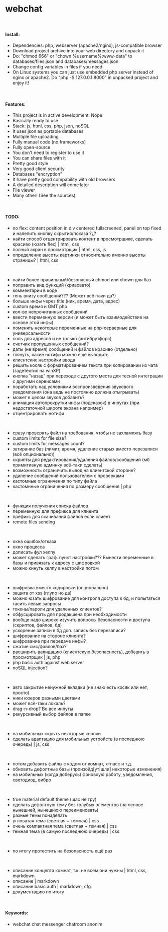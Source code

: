 # webchat

<br/>

#### Install:

- Dependencies: php, webserver (apache2/nginx), js-compatible browser
- Download project archive into your web directory and unpack it
- Do: "chmod 666" or "chown %username%:www-data" to databases/files.json and databases/messages.json
- Change config variables in files if you need
- On Linux systems you can just use embedded php server instead of nginx or apache2. Do "php -S 127.0.0.1:8000" in unpacked project and enjoy it!

<br/>

#### Features:

- This project is in active development. Nope
- Basically ready to use
- Stack: js, html, css, php, json, noSQL
- It uses json as portable databases
- Multiple file uploading
- Fully manual code (no frameworks)
- Fully open-source
- You don't need to register to use it
- You can share files with it
- Pretty good style
- Very good client security
- Databases "encryption"
- It have pretty good compability with old browsers
- A detailed description will come later
- File viewer
- Many other! (See the sources)

<br/>

#### TODO:

- no flex: content position in div centered fullscreened, panel on top fixed и налепить кнопку скрытия/показа ?¿?
- найти способ отцентрировать контент в просмотрщике, сделать красиво (юзать flex) | html, css
- полный экран в просмотрщик | html, css, js
- определение высоты картинки относительно именно высоты страницы? | html, css

<br/>

- найти более правильный/безопасный chmod или chown для баз
- поправить вид функций (кривовато)
- комментарии в коде
- тень внизу сообщений??? (Может всё-таки да?)
- больше инфы через title (ник, время, дата, адрес)
- custom время и GMT php
- кол-во непрочитанных сообщений
- ввести переменную версии (и может быть взаимодействие на основе этой инфы)
- поменять некоторые переменные на php-серверные для универсальности
- соль для адресов и не только (антибрутфорс)
- счетчик пропущенных сообщений?
- даты (не время) сообщений и файлов красиво (отдельно)
- глянуть, какие нотифи можно ещё выводить
- клиентские настройки ввода
- решить косяк с форматированием текста при копировании из чата (задетектил на winXP)
- кнопка "назад" при переходе с другого места для тесной интеграции с другими сервисами
- поработать над условиями воспроизведения звукового уведомления (она ведь не постоянно должна отыгрывать)
- может в целом звуков добавить?
- анимация автопрокрутки инфы (подсказок) в инпутах (при недостаточной широте экрана например)
- отцентрировать нотифи

<br/>

- сразу проверять файл на требования, чтобы не захламлять базу
- custom limits for file size?
- custom limits for messages count?
- затирание баз (лимит, время, удаление старых вместо перезаписи (всё опционально))
- скрипты для редактирования/удаления файлов/сообщений (мб примитивную админку всё-таки сделать)
- возможность ограничить вывод на клиентской стороне?
- удаление сообщений пользователем с проверками
- кастомные ограничения по типу файла
- кастомнные ограничения по размеру сообщения | php

<br/>

- функция получения списка файлов
- переменную для префикса для клиента
- префикс для скачивания файлов если клиент
- remote files sending

<br/>

- окна ошибок/отказа
- окно процесса 
- дописать фул хелпу
- может сделать граф. пункт настройки??? Вынести переменные в базы и привязать к адресу с шифровкой
- можно кинуть хелпу в настройки потом

<br/>

- шифровка вместо кодировки (опционально)
- защита от xss (глупо но да)
- можно юзать шифрование для контроля доступа к бд, и попытаться гасить левые запросы
- токены/пароли для удаленных клиентов?
- обфусцировать для продакшена при необходимости
- вообще надо широко изучить вопросы безопасности и доступа (скриптов, файлов, бд)
- ускорение записи в бд доп. запись без перезаписи?
- шифрование на стороне клиента?
- шифрование при передаче инфы?
- сжатие смс/файлов/баз?
- расширить валидацию (клиентскую безопасность), добавить в просмотрщик | js, php
- php basic auth against web server
- noSQL injection?

<br/>

- авто закрытие ненужной вкладки (не знаю есть косяк или нет, просто)
- ники юзеров разными цветами
- может всё-таки локаль?
- drag-n-drop? Во все инпуты
- рекурсивный выбор файлов в папке

<br/>

- на мобильных скрыть некоторые кнопки
- сделать адаптацию для мобильных устройств (в последнюю очередь) | js, css

<br/>

- потом добавить файлы с кодом от комнат, хтпасс и т.д.
- обновить дефолтные базы (произойд[ут|шли] некоторые изменения)
- на мобильных (когда доберусь) фоновоую работу, уведомления, светодиод, вибро

<br/>

- true material default theme (щас не тру)
- сделать дефолтную тему без голубых элементов (на основе нынешней, нынешнюю переименовать)
- разные темы понаделать
- угловатая тема (светлая + темная) | css
- очень компактная тема (светлая + темная) | css
- темная тема (в самую последнюю очередь) | css

<br/>

- по итогу протестить на безопасность ещё раз

<br/>

- описание концепта комнат, т.к. не всем они нужны | html, css, markdown
- описание | markdown
- описание basic auth | markdown, cfg
- документацию по итогу

<br/>

#### Keywords:

- webchat chat messenger chatroom anonim

